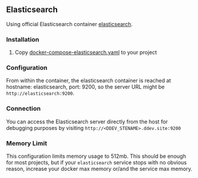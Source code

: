 ## Elasticsearch

Using official Elasticsearch container [elasticsearch](https://hub.docker.com/_/elasticsearch).

### Installation

1. Copy [docker-compose-elasticsearch.yaml](docker-compose-elasticsearch.yaml) to your project

### Configuration

From within the container, the elasticsearch container is reached at hostname: elasticsearch, port: 9200, so the server URL might be `http://elasticsearch:9200`. 

### Connection

You can access the Elasticsearch server directly from the host for debugging purposes by visiting `http://<DDEV_STENAME>.ddev.site:9200`

### Memory Limit

This configuration limits memory usage to 512mb. This should be enough for most projects, but if your `elasticsearch` service stops with no obvious reason, increase your docker max memory or/and the service max memory.  
